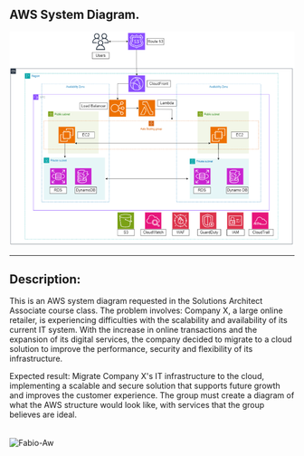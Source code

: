 ## AWS System Diagram. 

![AWS System Diagram Sample](https://github.com/Fciambeli/AWS-System-Diagram./blob/main/AWS%20System%20Diagram%20Image.png?raw=true)

---

## Description:

This is an AWS system diagram requested in the Solutions Architect Associate course class. The problem involves: Company X, a large online retailer, is experiencing difficulties with the scalability and availability of its current IT system. With the increase in online transactions and the expansion of its digital services, the company decided to migrate to a cloud solution to improve the performance, security and flexibility of its infrastructure.

Expected result: Migrate Company X's IT infrastructure to the cloud, implementing a scalable and secure solution that supports future growth and improves the customer experience. The group must create a diagram of what the AWS structure would look like, with services that the group believes are ideal.

<div style="display: inline_block"><br>
<img align="center" alt="Fabio-Aw" height="60" width="60" src="https://cdn.jsdelivr.net/gh/devicons/devicon@latest/icons/amazonwebservices/amazonwebservices-plain-wordmark.svg"">




